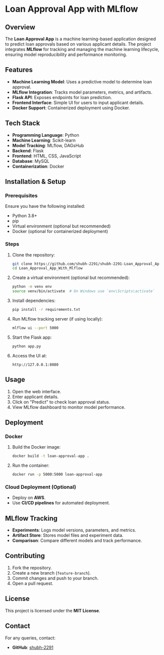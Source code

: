 # Loan Approval App with MLflow

## Overview
The **Loan Approval App** is a machine learning-based application designed to predict loan approvals based on various applicant details. The project integrates **MLflow** for tracking and managing the machine learning lifecycle, ensuring model reproducibility and performance monitoring.

## Features
- **Machine Learning Model**: Uses a predictive model to determine loan approval.
- **MLflow Integration**: Tracks model parameters, metrics, and artifacts.
- **Flask API**: Exposes endpoints for loan prediction.
- **Frontend Interface**: Simple UI for users to input applicant details.
- **Docker Support**: Containerized deployment using Docker.

## Tech Stack
- **Programming Language**: Python
- **Machine Learning**: Scikit-learn
- **Model Tracking**: MLflow, DAGsHub
- **Backend**: Flask
- **Frontend**: HTML, CSS, JavaScript
- **Database**: MySQL
- **Containerization**: Docker

## Installation & Setup
### Prerequisites
Ensure you have the following installed:
- Python 3.8+
- pip
- Virtual environment (optional but recommended)
- Docker (optional for containerized deployment)

### Steps
1. Clone the repository:
   ```bash
   git clone https://github.com/shubh-2291/shubh-2291-Loan_Approval_App_With_Mlflow.git
   cd Loan_Approval_App_With_Mlflow
   ```
2. Create a virtual environment (optional but recommended):
   ```bash
   python -m venv env
   source venv/bin/activate  # On Windows use `env\Scripts\activate`
   ```
3. Install dependencies:
   ```bash
   pip install -r requirements.txt
   ```
4. Run MLflow tracking server (if using locally):
   ```bash
   mlflow ui --port 5000
   ```
5. Start the Flask app:
   ```bash
   python app.py
   ```
6. Access the UI at:
   ```
   http://127.0.0.1:8080
   ```

## Usage
1. Open the web interface.
2. Enter applicant details.
3. Click on "Predict" to check loan approval status.
4. View MLflow dashboard to monitor model performance.

## Deployment
### Docker
1. Build the Docker image:
   ```bash
   docker build -t loan-approval-app .
   ```
2. Run the container:
   ```bash
   docker run -p 5000:5000 loan-approval-app
   ```

### Cloud Deployment (Optional)
- Deploy on **AWS**.
- Use **CI/CD pipelines** for automated deployment.

## MLflow Tracking
- **Experiments**: Logs model versions, parameters, and metrics.
- **Artifact Store**: Stores model files and experiment data.
- **Comparison**: Compare different models and track performance.

## Contributing
1. Fork the repository.
2. Create a new branch (`feature-branch`).
3. Commit changes and push to your branch.
4. Open a pull request.

## License
This project is licensed under the **MIT License**.

## Contact
For any queries, contact:
- **GitHub**: [shubh-2291](https://github.com/shubh-2291)


<!-- # ML_Project

## Workflows

1. Update config.yaml
2. Update schema.yaml
3. Update params.yaml
4. Update the entity
5. Update the configuration manager in the src config
6. Update the components
7. Update the pipeline
8. Update the main.py
9. Update the app.py

# How to run?

### STEPS:
 Clone the repository

 ```bash
https://github.com/shubh-2291/shubh-2291-Loan_Approval_App_With_Mlflow
```
### STEP 01- Create a virtual environment after opening the repository

```bash
virtualenv env
```
#### Note: if virtualenv not installed , intalled it.
```bash
pip install virtualenv
```
### step 02- activate virtual environment
```bash
env/Scripts/activate
```
### step 03- install the requirements
```bash
pip install -r requirements.txt
```
```bash
python app.py
```
Now,
``` bash
open up your host and port
```

## MLflow

[Documentation](https://mlflow.org/docs/latest/index.html)

#### cmd
- mlflow ui

### dagshub
[dagshub](https://dagshub.com)

MLFLOW_TRACKING_URI=https://dagshub.com/shubh-2291/shubh-2291-Loan_Approval_App_With_Mlflow.mlflow

MLFLOW_TRACKING_USERNAME=shubh-2291

MLFLOW_TRACKING_PASSWORD=bda8667039f829190ef0956963cf5992817e71f0
python script.py

Run this to export as env variables:

```bash

set MLFLOW_TRACKING_URI=https://dagshub.com/shubh-2291/shubh-2291-Loan_Approval_App_With_Mlflow.mlflow

set MLFLOW_TRACKING_USERNAME=shubh-2291

set MLFLOW_TRACKING_PASSWORD=bda8667039f829190ef0956963cf5992817e71f0

```

# AWS-CICD-Deployment-with-Github-Actions

## 1. Login to AWS console.

## 2. Create IAM user for deployment

	#with specific access

	1. EC2 access : It is virtual machine

	2. ECR: Elastic Container registry to save your docker image in aws


	#Description: About the deployment

	1. Build docker image of the source code

	2. Push your docker image to ECR

	3. Launch Your EC2 

	4. Pull Your image from ECR in EC2

	5. Lauch your docker image in EC2

	#Policy:

	1. AmazonEC2ContainerRegistryFullAccess

	2. AmazonEC2FullAccess

	
## 3. Create ECR repo to store/save docker image
    - Save the URI: 863518422549.dkr.ecr.ap-south-1.amazonaws.com/loan_app

	
## 4. Create EC2 machine (Ubuntu) 

## 5. Open EC2 and Install docker in EC2 Machine:
	
	
	#optinal

	sudo apt-get update -y

	sudo apt-get upgrade
	
	#required

	curl -fsSL https://get.docker.com -o get-docker.sh

	sudo sh get-docker.sh

	sudo usermod -aG docker ubuntu

	newgrp docker
	
# 6. Configure EC2 as self-hosted runner:
    setting>actions>runner>new self hosted runner> choose os> then run command one by one


# 7. Setup github secrets:

    AWS_ACCESS_KEY_ID=

    AWS_SECRET_ACCESS_KEY=

    AWS_REGION = us-east-1

    AWS_ECR_LOGIN_URI = demo>>  566373416292.dkr.ecr.ap-south-1.amazonaws.com

    ECR_REPOSITORY_NAME = loan_app

	




## About MLflow 
MLflow

 - Its Production Grade
 - Trace all of your expriements
 - Logging & tagging your model -->

